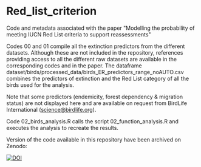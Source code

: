 # Red_list_criterion

Code and metadata associated with the paper "Modelling the probability of meeting IUCN Red List criteria to support reassessments"

Codes 00 and 01 compile all the extinction predictors from the different datasets. 
Although these are not included in the repository, references providing access to all the different raw datasets are available in the corresponding codes and in the paper. 
The dataframe dataset/birds/processed_data/birds_ER_predictors_range_noAUTO.csv combines the predictors of extinction and the Red List category of all the birds used for the analysis. 

Note that some predictors (endemicity, forest dependency & migration status) are not displayed here and are available on request from BirdLife International (science@birdlife.org). 

Code 02_birds_analysis.R calls the script 02_function_analysis.R and executes the analysis to recreate the results.

Version of the code available in this repository have been archived on Zenodo:

[![DOI](https://zenodo.org/badge/DOI/10.5281/zenodo.10400819.svg)](https://doi.org/10.5281/zenodo.10400819)



